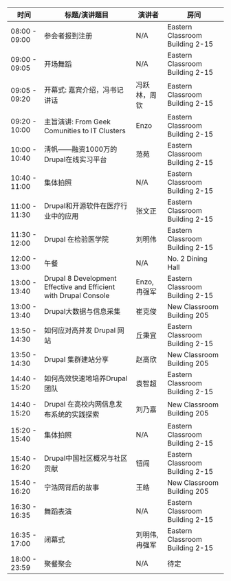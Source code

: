 |时间|标题/演讲题目|演讲者|房间|
|---|---|---|---|
|08:00 - 09:00|参会者报到注册|	N/A|Eastern Classroom Building 2-15|
|09:00 - 09:05|开场舞蹈|N/A|Eastern Classroom Building 2-15|
|09:05 - 09:20|开幕式: 嘉宾介绍，冯书记讲话|冯跃林，周钦|Eastern Classroom Building 2-15|
|09:20 - 10:00|主旨演讲: From Geek Comunities to IT Clusters|Enzo|Eastern Classroom Building 2-15|
|10:00 - 10:40|淸帆——融资1000万的Drupal在线实习平台 |范苑|Eastern Classroom Building 2-15|
|10:40 - 11:00|集体拍照 |N/A|Eastern Classroom Building 2-15|
|11:00 - 11:30|Drupal和开源软件在医疗行业中的应用|张文正|Eastern Classroom Building 2-15|
|11:30 - 12:00|Drupal 在检验医学院|刘明伟|Eastern Classroom Building 2-15|
|12:00 - 13:00|午餐	|N/A	|No. 2 Dining Hall|
|13:00 - 13:40|Drupal 8 Development Effective and Efficient with Drupal Console|Enzo, 冉强军|Eastern Classroom Building 2-15|
|13:00 - 13:40|Drupal大数据与信息采集|崔克俊|New Classroom Building 205|
|13:50 - 14:30|如何应对高并发 Drupal 网站|丘秉宜|Eastern Classroom Building 2-15|
|13:50 - 14:30|Drupal 集群建站分享|赵高欣|New Classroom Building 205|
|14:40 - 15:20|如何高效快速地培养Drupal团队|袁智超|Eastern Classroom Building 2-15|
|14:40 - 15:20|Drupal 在高校内网信息发布系统的实践探索|刘乃嘉|New Classroom Building 205|
|15:20 - 15:40| 集体拍照	|N/A|Eastern Classroom Building 2-15|
|15:40 - 16:20|Drupal中国社区概况与社区贡献|钮闯|Eastern Classroom Building 2-15|
|15:40 - 16:20|宁浩网背后的故事|王皓|New Classroom Building 205|
|16:30 - 16:35|舞蹈表演	|N/A|	Eastern Classroom Building 2-15|
|16:35 - 17:00|闭幕式	|刘明伟, 冉强军|Eastern Classroom Building 2-15|
|18:00 - 23:59| 聚餐聚会 	|N/A|	待定|
